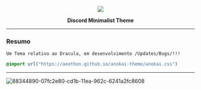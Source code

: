 <p align="center">
    <img src="https://avatars3.githubusercontent.com/u/66197267?s=60&v=4">
    <p align="center"><b>Discord Minimalist Theme</b><p>
</p>

<hr>


### Resumo

```
Um Tema relativo ao Dracula, em desenvolvimento /Updates/Bugs/!!!
```
```css
@import url("https://aeethon.github.io/anokai-theme/anokai.css")
```

<hr>

 ![88344890-07fc2e80-cd1b-11ea-962c-6241a2fc8608](https://user-images.githubusercontent.com/66197267/94633881-f435f100-02a4-11eb-8b00-353bddfe8246.png)


